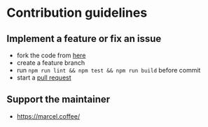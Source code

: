 # Contribution guidelines

## Implement a feature or fix an issue

- fork the code from [here](https://github.com/mkloubert/js-promises)
- create a feature branch
- run `npm run lint && npm test && npm run build` before commit
- start a [pull request](https://github.com/mkloubert/js-promises/pulls)

## Support the maintainer

- https://marcel.coffee/

